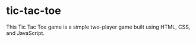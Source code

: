 # tic-tac-toe
This Tic Tac Toe game is a simple two-player game built using HTML, CSS, and JavaScript.
